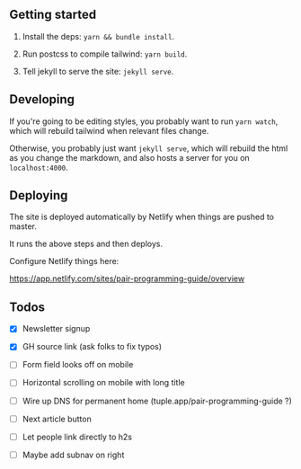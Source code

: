 ## Getting started

1. Install the deps: `yarn && bundle install`.

2. Run postcss to compile tailwind: `yarn build`.

3. Tell jekyll to serve the site: `jekyll serve`.


## Developing

If you're going to be editing styles, you probably want to run `yarn watch`,
which will rebuild tailwind when relevant files change.

Otherwise, you probably just want `jekyll serve`, which will rebuild the html
as you change the markdown, and also hosts a server for you on
`localhost:4000`.

## Deploying

The site is deployed automatically by Netlify when things are pushed to master.

It runs the above steps and then deploys.

Configure Netlify things here:

https://app.netlify.com/sites/pair-programming-guide/overview

## Todos

- [x] Newsletter signup
- [x] GH source link (ask folks to fix typos)
- [ ] Form field looks off on mobile
- [ ] Horizontal scrolling on mobile with long title
- [ ] Wire up DNS for permanent home (tuple.app/pair-programming-guide ?)
- [ ] Next article button
- [ ] Let people link directly to h2s
- [ ] Maybe add subnav on right

